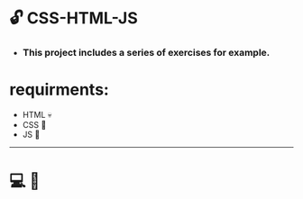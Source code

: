  #  :unlock: CSS-HTML-JS
* <h3>This project includes a series of exercises for example.</h3>

# requirments:

*  HTML :skull:
*  CSS :art:
* JS   :ghost:
---------------------------------------------------------------------------
# :computer:   :robot:

